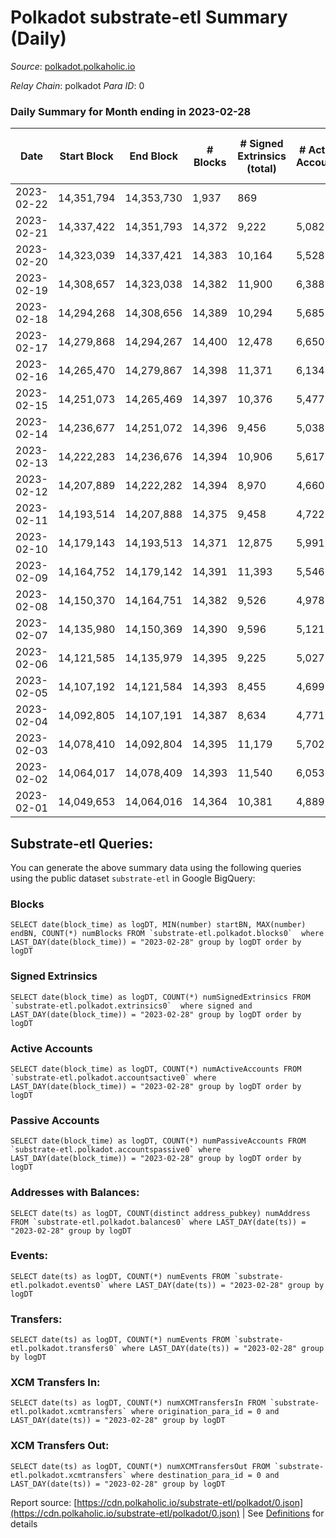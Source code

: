 # Polkadot substrate-etl Summary (Daily)

_Source_: [polkadot.polkaholic.io](https://polkadot.polkaholic.io)

*Relay Chain*: polkadot
*Para ID*: 0



### Daily Summary for Month ending in 2023-02-28


| Date | Start Block | End Block | # Blocks | # Signed Extrinsics (total) | # Active Accounts | # Passive | # New | # Addresses with Balances | # Events | # Transfers | # XCM Transfers In | # XCM Transfers Out | Issues | 
| ---- | ----------- | --------- | -------- | --------------------------- | ----------------- | --------- | ----- | ------------------------- | -------- | ----------- | ------------------ | ------------------- | ------ |
| 2023-02-22 | 14,351,794 | 14,353,730 | 1,937 | 869 |  |  |  |  | 69,442 | 729 ($4,048,206.31) |   |   |  |
| 2023-02-21 | 14,337,422 | 14,351,793 | 14,372 | 9,222 | 5,082 | 1,754 | 1,119 | 1,069,191 | 562,745 | 7,781 ($232,684,323.97) |   |   |  |
| 2023-02-20 | 14,323,039 | 14,337,421 | 14,383 | 10,164 | 5,528 | 1,925 | 1,196 | 1,068,686 | 571,517 | 8,641 ($44,267,810.20) |   |   |  |
| 2023-02-19 | 14,308,657 | 14,323,038 | 14,382 | 11,900 | 6,388 | 2,224 | 1,481 | 1,068,108 | 586,381 | 10,168 ($39,998,847.98) |   |   |  |
| 2023-02-18 | 14,294,268 | 14,308,656 | 14,389 | 10,294 | 5,685 | 1,854 | 1,187 | 1,067,437 | 575,633 | 8,599 ($34,810,994.51) |   |   |  |
| 2023-02-17 | 14,279,868 | 14,294,267 | 14,400 | 12,478 | 6,650 | 2,151 | 1,311 | 1,066,945 | 589,843 | 10,820 ($56,411,273.47) |   |   |  |
| 2023-02-16 | 14,265,470 | 14,279,867 | 14,398 | 11,371 | 6,134 | 2,143 | 1,313 | 1,066,485 | 587,658 | 9,792 ($45,655,399.38) | 312 ($621,517.65) | 330 ($448,006.36) |  |
| 2023-02-15 | 14,251,073 | 14,265,469 | 14,397 | 10,376 | 5,477 | 2,071 | 1,260 | 1,065,887 | 573,304 | 8,861 ($69,230,454.26) | 228 ($670,268.63) | 331 ($643,683.85) |  |
| 2023-02-14 | 14,236,677 | 14,251,072 | 14,396 | 9,456 | 5,038 | 2,098 | 1,330 | 1,065,291 | 565,174 | 8,011 ($29,556,482.44) | 258 ($1,723,559.06) | 306 ($1,013,946.08) |  |
| 2023-02-13 | 14,222,283 | 14,236,676 | 14,394 | 10,906 | 5,617 | 2,540 | 1,471 | 1,064,419 | 584,025 | 9,980 ($41,809,350.76) | 277 ($1,794,317.93) | 416 ($1,620,370.47) |  |
| 2023-02-12 | 14,207,889 | 14,222,282 | 14,394 | 8,970 | 4,660 | 1,859 | 1,170 | 1,063,517 | 554,772 | 6,978 ($17,373,290.31) | 201 ($897,043.32) | 269 ($593,642.47) |  |
| 2023-02-11 | 14,193,514 | 14,207,888 | 14,375 | 9,458 | 4,722 | 1,979 | 1,312 | 1,062,832 | 550,790 | 7,526 ($19,284,651.69) | 178 ($444,885.68) | 244 ($304,561.52) |  |
| 2023-02-10 | 14,179,143 | 14,193,513 | 14,371 | 12,875 | 5,991 | 2,643 | 1,796 | 1,061,955 | 584,216 | 10,923 ($57,934,379.72) | 248 ($631,158.67) | 336 ($447,916.73) |  |
| 2023-02-09 | 14,164,752 | 14,179,142 | 14,391 | 11,393 | 5,546 | 2,707 | 1,245 | 1,060,736 | 577,486 | 10,542 ($65,801,338.23) | 457 ($991,532.39) | 527 ($772,014.42) |  |
| 2023-02-08 | 14,150,370 | 14,164,751 | 14,382 | 9,526 | 4,978 | 1,680 | 1,028 | 1,060,095 | 554,619 | 7,404 ($39,796,612.69) | 200 ($687,422.57) | 313 ($673,049.57) |  |
| 2023-02-07 | 14,135,980 | 14,150,369 | 14,390 | 9,596 | 5,121 | 1,720 | 964 | 1,059,654 | 559,360 | 7,829 ($31,767,970.35) | 262 ($986,236.48) | 325 ($469,027.19) |  |
| 2023-02-06 | 14,121,585 | 14,135,979 | 14,395 | 9,225 | 5,027 | 1,577 | 926 | 1,059,228 | 558,138 | 7,095 ($32,599,965.36) | 185 ($922,036.77) | 261 ($224,872.60) |  |
| 2023-02-05 | 14,107,192 | 14,121,584 | 14,393 | 8,455 | 4,699 | 1,681 | 1,013 | 1,058,863 | 546,139 | 6,962 ($27,171,666.09) | 227 ($2,414,459.94) | 284 ($799,904.15) |  |
| 2023-02-04 | 14,092,805 | 14,107,191 | 14,387 | 8,634 | 4,771 | 1,713 | 1,024 | 1,058,397 | 547,786 | 6,991 ($39,776,677.67) | 256 ($2,565,542.42) | 273 ($451,641.35) |  |
| 2023-02-03 | 14,078,410 | 14,092,804 | 14,395 | 11,179 | 5,702 | 1,842 | 1,034 | 1,057,938 | 569,985 | 9,000 ($69,517,031.86) | 296 ($801,102.48) | 312 ($389,043.87) |  |
| 2023-02-02 | 14,064,017 | 14,078,409 | 14,393 | 11,540 | 6,053 | 2,145 | 1,311 | 1,057,527 | 577,770 | 9,759 ($54,107,175.80) | 265 ($669,138.84) | 289 ($621,509.49) |  |
| 2023-02-01 | 14,049,653 | 14,064,016 | 14,364 | 10,381 | 4,889 | 1,969 | 1,068 | 1,057,261 | 562,907 | 7,855 ($33,488,188.92) | 204 ($408,148.81) | 281 ($357,879.82) |  |

## Substrate-etl Queries:
You can generate the above summary data using the following queries using the public dataset `substrate-etl` in Google BigQuery:


### Blocks
```
SELECT date(block_time) as logDT, MIN(number) startBN, MAX(number) endBN, COUNT(*) numBlocks FROM `substrate-etl.polkadot.blocks0`  where LAST_DAY(date(block_time)) = "2023-02-28" group by logDT order by logDT
```


### Signed Extrinsics
```
SELECT date(block_time) as logDT, COUNT(*) numSignedExtrinsics FROM `substrate-etl.polkadot.extrinsics0`  where signed and LAST_DAY(date(block_time)) = "2023-02-28" group by logDT order by logDT
```


### Active Accounts
```
SELECT date(block_time) as logDT, COUNT(*) numActiveAccounts FROM `substrate-etl.polkadot.accountsactive0` where LAST_DAY(date(block_time)) = "2023-02-28" group by logDT order by logDT
```


### Passive Accounts
```
SELECT date(block_time) as logDT, COUNT(*) numPassiveAccounts FROM `substrate-etl.polkadot.accountspassive0` where LAST_DAY(date(block_time)) = "2023-02-28" group by logDT order by logDT
```


### Addresses with Balances:
```
SELECT date(ts) as logDT, COUNT(distinct address_pubkey) numAddress FROM `substrate-etl.polkadot.balances0` where LAST_DAY(date(ts)) = "2023-02-28" group by logDT
```


### Events:
```
SELECT date(ts) as logDT, COUNT(*) numEvents FROM `substrate-etl.polkadot.events0` where LAST_DAY(date(ts)) = "2023-02-28" group by logDT
```


### Transfers:
```
SELECT date(ts) as logDT, COUNT(*) numEvents FROM `substrate-etl.polkadot.transfers0` where LAST_DAY(date(ts)) = "2023-02-28" group by logDT
```


### XCM Transfers In:
```
SELECT date(ts) as logDT, COUNT(*) numXCMTransfersIn FROM `substrate-etl.polkadot.xcmtransfers` where origination_para_id = 0 and LAST_DAY(date(ts)) = "2023-02-28" group by logDT
```


### XCM Transfers Out:
```
SELECT date(ts) as logDT, COUNT(*) numXCMTransfersOut FROM `substrate-etl.polkadot.xcmtransfers` where destination_para_id = 0 and LAST_DAY(date(ts)) = "2023-02-28" group by logDT
```



Report source: [https://cdn.polkaholic.io/substrate-etl/polkadot/0.json](https://cdn.polkaholic.io/substrate-etl/polkadot/0.json) | See [Definitions](/DEFINITIONS.md) for details

